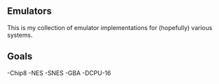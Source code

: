 Emulators
---------

This is my collection of emulator implementations for (hopefully) various systems.

Goals
-----

-Chip8
-NES
-SNES
-GBA
-DCPU-16
